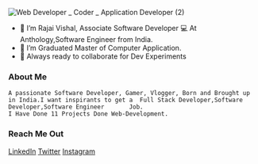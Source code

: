 



![Web Developer _ Coder _ Application Developer (2)](https://user-images.githubusercontent.com/55343199/111784293-46b1ab00-88e1-11eb-9c21-6df19db2a898.gif)




- 👋 I’m Rajai Vishal, Associate Software Developer 💻 At Anthology,Software Engineer from India.
- 🌱 I’m Graduated Master of Computer Application.
- 🔬 Always ready to collaborate for Dev Experiments
###  About Me
    A passionate Software Developer, Gamer, Vlogger, Born and Brought up in India.I want inspirants to get a  Full Stack Developer,Software Developer,Software Engineer       Job. 
    I Have Done 11 Projects Done Web-Development.


  ###                                                                    Reach Me Out
[LinkedIn](https://www.linkedin.com/in/vishalrajai41)
[Twitter](https://twitter.com/RajaiVishal2)
[Instagram](https://www.instagram.com/rajaivishalofficial/)
